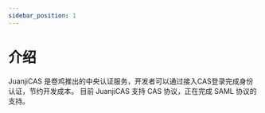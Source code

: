 ```yaml
---
sidebar_position: 1
---
```


# 介绍

JuanjiCAS 是卷鸡推出的中央认证服务，开发者可以通过接入CAS登录完成身份认证，节约开发成本。
目前 JuanjiCAS 支持 CAS 协议，正在完成 SAML 协议的支持。
